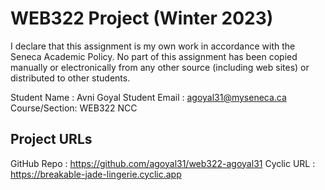 # WEB322 Project (Winter 2023)

I declare that this assignment is my own work in accordance with the Seneca Academic Policy.
No part of this assignment has been copied manually or electronically from any other source
(including web sites) or distributed to other students.

Student Name  : Avni Goyal
Student Email : agoyal31@myseneca.ca
Course/Section: WEB322 NCC

## Project URLs
GitHub Repo   : https://github.com/agoyal31/web322-agoyal31
Cyclic URL    : https://breakable-jade-lingerie.cyclic.app